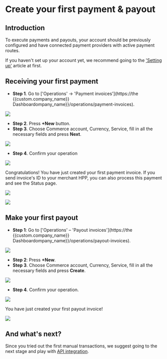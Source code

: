 # Create your first payment & payout


## Introduction

To execute payments and payouts, your account should be previously configured and have connected payment providers with active payment routes.

If you haven't set up your account yet, we recommend going to the ['Setting up'](/getting-started/setting-up-account/) article at first.

## Receiving your first payment

* **Step 1**. Go to ['Operations' → 'Payment invoices'](https://the {{custom.company_name}} Dashboardompany_name}}/operations/payment-invoices).

![](images/accept-1st-payment1.png)

* **Step 2**. Press **+New** button.
* **Step 3**. Choose Commerce account, Currency, Service, fill in all the necessary fields and press **Next**.

![](images/accept-1st-payment2.png)

* **Step 4**. Confirm your operation

![](images/accept-1st-payment3.png)

Congratulations! You have just created your first payment invoice. If you send invoice's ID to your merchant HPP, you can also process this payment and see the Status page.

![](images/accept-1st-payment4.png)

![](images/accept-1st-payment5.png)

## Make your first payout

* **Step 1**: Go to ['Operations' – 'Payout invoices'](https://the {{custom.company_name}} Dashboardompany_name}}/operations/payout-invoices).

![](images/make-1st-payout1.png)

* **Step 2**: Press **+New**.
* **Step 3**. Choose Commerce account, Currency, Service, fill in all the necessary fields and press **Create**.

![](images/make-1st-payout2.png)

* **Step 4**. Confirm your operation.

![](images/make-1st-payout3.png)

You have just created your first payout invoice!

![](images/make-1st-payout4.png)

## And what's next?

Since you tried out the first manual transactions, we suggest going to the next stage and play with [API integration](/integration/).